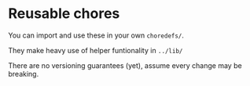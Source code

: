 # Reusable chores

You can import and use these in your own `choredefs/`.

They make heavy use of helper funtionality in `../lib/`

There are no versioning guarantees (yet), assume every change may be breaking.
